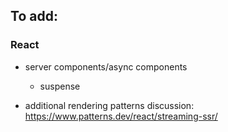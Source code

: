 ## To add:

### React

- server components/async components

  - suspense

- additional rendering patterns discussion: https://www.patterns.dev/react/streaming-ssr/
